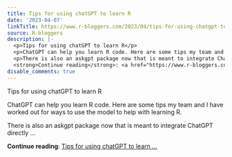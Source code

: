 ```yaml
---
title: Tips for using chatGPT to learn R
date: '2023-04-07'
linkTitle: https://www.r-bloggers.com/2023/04/tips-for-using-chatgpt-to-learn-r/
source: R-bloggers
description: |-
  <p>Tips for using chatGPT to learn R</p>
  <p>ChatGPT can help you learn R code. Here are some tips my team and I have worked out for ways to use the model to help with learning R.</p>
  <p>There is also an askgpt package now that is meant to integrate ChatGPT directly ...</p>
  <strong>Continue reading</strong>: <a href="https://www.r-bloggers.com/2023/04/tips-for-using-chatgpt-to-learn-r/">Tips for using chatGPT to learn ...
disable_comments: true
---
```

<p>Tips for using chatGPT to learn R</p>
<p>ChatGPT can help you learn R code. Here are some tips my team and I have worked out for ways to use the model to help with learning R.</p>
<p>There is also an askgpt package now that is meant to integrate ChatGPT directly ...</p>
<strong>Continue reading</strong>: <a href="https://www.r-bloggers.com/2023/04/tips-for-using-chatgpt-to-learn-r/">Tips for using chatGPT to learn ...